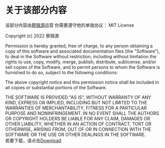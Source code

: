 # 关于该部分内容
该部分内容由[蔡锦源](https://github.com/caijinyuan123)运营
你需要遵守他的单独协议：
  MIT License

  Copyright (c) 2022 蔡锦源

  Permission is hereby granted, free of charge, to any person obtaining a copy
  of this software and associated documentation files (the "Software"), to deal
  in the Software without restriction, including without limitation the rights
  to use, copy, modify, merge, publish, distribute, sublicense, and/or sell
  copies of the Software, and to permit persons to whom the Software is
  furnished to do so, subject to the following conditions:

  The above copyright notice and this permission notice shall be included in all
  copies or substantial portions of the Software.

  THE SOFTWARE IS PROVIDED "AS IS", WITHOUT WARRANTY OF ANY KIND, EXPRESS OR
  IMPLIED, INCLUDING BUT NOT LIMITED TO THE WARRANTIES OF MERCHANTABILITY,
  FITNESS FOR A PARTICULAR PURPOSE AND NONINFRINGEMENT. IN NO EVENT SHALL THE
  AUTHORS OR COPYRIGHT HOLDERS BE LIABLE FOR ANY CLAIM, DAMAGES OR OTHER
  LIABILITY, WHETHER IN AN ACTION OF CONTRACT, TORT OR OTHERWISE, ARISING FROM,
  OUT OF OR IN CONNECTION WITH THE SOFTWARE OR THE USE OR OTHER DEALINGS IN THE
  SOFTWARE.  
若要下载，请点击[Download](https://github.com/12sdj/Random-Number-Generator/blob/main/C++%E7%89%88%E6%9C%AC/License.docx?raw=true)
